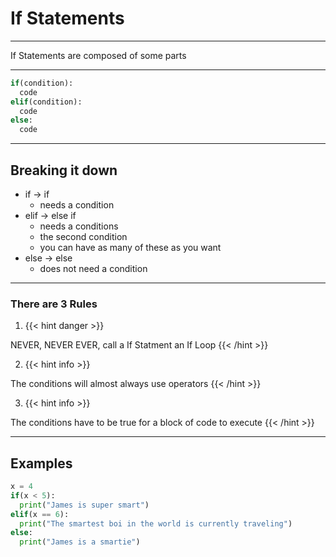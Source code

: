 # If Statements

---

If Statements are composed of some parts

---

``` python
if(condition):
  code
elif(condition):
  code
else:
  code
```

---

## Breaking it down

* if -> if
  + needs a condition
* elif -> else if
  + needs a conditions
  + the second condition
  + you can have as many of these as you want
* else -> else
  + does not need a condition

---

### There are 3 Rules

1. {{< hint danger >}}

NEVER, NEVER EVER, call a If Statment an If Loop
{{< /hint >}}

2. {{< hint info >}}

The conditions will almost always use operators
{{< /hint >}}

3. {{< hint info >}}

The conditions have to be true for a block of code to execute
{{< /hint >}}

---

## Examples

```python
x = 4
if(x < 5):
  print("James is super smart")
elif(x == 6):
  print("The smartest boi in the world is currently traveling")
else:
  print("James is a smartie")
```